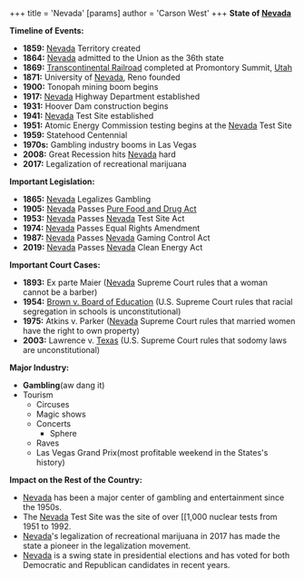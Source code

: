 +++
 title = 'Nevada'
[params]
	author = 'Carson West'
+++
**State of [Nevada](./../nevada/)**

**Timeline of Events:**

* **1859:** [Nevada](./../nevada/) Territory created
* **1864:** [Nevada](./../nevada/) admitted to the Union as the 36th state
* **1869:** [Transcontinental Railroad](./../transcontinental-railroad/) completed at Promontory Summit, [Utah](./../utah/)
* **1871:** University of [Nevada](./../nevada/), Reno founded
* **1900:** Tonopah mining boom begins
* **1917:** [Nevada](./../nevada/) Highway Department established
* **1931:** Hoover Dam construction begins
* **1941:** [Nevada](./../nevada/) Test Site established
* **1951:** Atomic Energy Commission testing begins at the [Nevada](./../nevada/) Test Site
* **1959:** Statehood Centennial
* **1970s:** Gambling industry booms in Las Vegas
* **2008:** Great Recession hits [Nevada](./../nevada/) hard
* **2017:** Legalization of recreational marijuana

**Important Legislation:**

* **1865:** [Nevada](./../nevada/) Legalizes Gambling
* **1905:** [Nevada](./../nevada/) Passes [Pure Food and Drug Act](./../pure-food-and-drug-act/)
* **1953:** [Nevada](./../nevada/) Passes [Nevada](./../nevada/) Test Site Act
* **1974:** [Nevada](./../nevada/) Passes Equal Rights Amendment
* **1987:** [Nevada](./../nevada/) Passes [Nevada](./../nevada/) Gaming Control Act
* **2019:** [Nevada](./../nevada/) Passes [Nevada](./../nevada/) Clean Energy Act

**Important Court Cases:**

* **1893:** Ex parte Maier ([Nevada](./../nevada/) Supreme Court rules that a woman cannot be a barber)
* **1954:** [Brown v. Board of Education](./../brown-v.-board-of-education/) (U.S. Supreme Court rules that racial segregation in schools is unconstitutional)
* **1975:** Atkins v. Parker ([Nevada](./../nevada/) Supreme Court rules that married women have the right to own property)
* **2003:** Lawrence v. [Texas](./../texas/) (U.S. Supreme Court rules that sodomy laws are unconstitutional)

**Major Industry:**

* **Gambling**(aw dang it)
* Tourism
	* Circuses
	* Magic shows
	* Concerts
		* Sphere
	* Raves
	* Las Vegas Grand Prix(most profitable weekend in the States's history)

**Impact on the Rest of the Country:**

* [Nevada](./../nevada/) has been a major center of gambling and entertainment since the 1950s.
* The [Nevada](./../nevada/) Test Site was the site of over [[1,000 nuclear tests from 1951 to 1992.
* [Nevada](./../nevada/)'s legalization of recreational marijuana in 2017 has made the state a pioneer in the legalization movement.
* [Nevada](./../nevada/) is a swing state in presidential elections and has voted for both Democratic and Republican candidates in recent years.